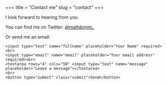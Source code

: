 +++
title = "Contact me"
slug = "contact"
+++

I look forward to hearing from you.

You can find me on Twitter: [@mattdomm_](https://twitter.com/mattdomm_/ "My Twitter profile")

Or send me an email:

<form action="https://getform.io/f/bc2baeca-49c9-4759-874e-136e555ddd6b" 
      method="POST"
      accept-charset="UTF-8">
    
    <input type="text" name="fullname" placeholder="Your Name" required><br>
    <input type="email" name="email" placeholder="Your email address" required><br>
    <textarea rows="4" cols="50" <input type="text" name="message" placeholder="Leave a message"></textarea>
    <br>
    <button type="submit" class="submit">Send</button>
    
</form>